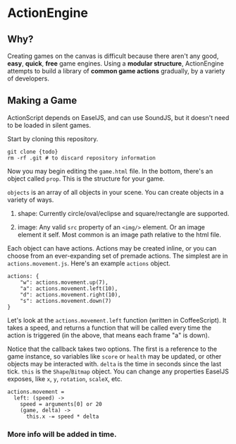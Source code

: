 # ActionEngine

## Why?

Creating games on the canvas is difficult because there aren't any good, **easy**, **quick**, **free** game engines.  Using a **modular structure**, ActionEngine attempts to build a library of **common game actions** gradually, by a variety of developers.

## Making a Game

ActionScript depends on EaselJS, and can use SoundJS, but it doesn't need to be loaded in silent games.

Start by cloning this repository.

    git clone {todo}
    rm -rf .git # to discard repository information 

Now you may begin editing the `game.html` file.  In the bottom, there's an object called `prop`.  This is the structure for your game.  

`objects` is an array of all objects in your scene.  You can create objects in a variety of ways.

1. shape:  Currently circle/oval/eclipse and square/rectangle are supported.

2. image: Any valid `src` property of an `<img/>` element.  Or an image element it self.  Most common is an image path relative to the html file.

Each object can have actions.  Actions may be created inline, or you can choose from an ever-expanding set of premade actions.  The simplest are in `actions.movement.js`.  Here's an example `actions` object.

    actions: {
        "w": actions.movement.up(7),
        "a": actions.movement.left(10),
        "d": actions.movement.right(10),
        "s": actions.movement.down(7)
    }

Let's look at the `actions.movement.left` function (written in CoffeeScript).  It takes a speed, and returns a function that will be called every time the action is triggered (in the above, that means each frame "a" is down).

Notice that the callback takes two options.  The first is a reference to the game instance, so variables like `score` or `health` may be updated, or other objects may be interacted with.  `delta` is the time in seconds since the last tick.  `this` is the `Shape`/`Bitmap` object.  You can change any properties EaselJS exposes, like `x`, `y`, `rotation`, `scaleX`, etc.

    actions.movement =
      left: (speed) ->
        speed = arguments[0] or 20
        (game, delta) ->
          this.x -= speed * delta

### More info will be added in time.
